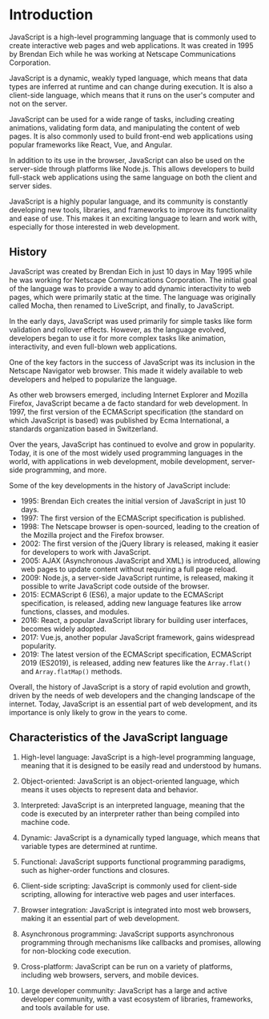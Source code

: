 # Introduction

JavaScript is a high-level programming language that is commonly used to create interactive web pages and web applications. It was created in 1995 by Brendan Eich while he was working at Netscape Communications Corporation.

JavaScript is a dynamic, weakly typed language, which means that data types are inferred at runtime and can change during execution. It is also a client-side language, which means that it runs on the user's computer and not on the server.

JavaScript can be used for a wide range of tasks, including creating animations, validating form data, and manipulating the content of web pages. It is also commonly used to build front-end web applications using popular frameworks like React, Vue, and Angular.

In addition to its use in the browser, JavaScript can also be used on the server-side through platforms like Node.js. This allows developers to build full-stack web applications using the same language on both the client and server sides.

JavaScript is a highly popular language, and its community is constantly developing new tools, libraries, and frameworks to improve its functionality and ease of use. This makes it an exciting language to learn and work with, especially for those interested in web development.

## History

JavaScript was created by Brendan Eich in just 10 days in May 1995 while he was working for Netscape Communications Corporation. The initial goal of the language was to provide a way to add dynamic interactivity to web pages, which were primarily static at the time. The language was originally called Mocha, then renamed to LiveScript, and finally, to JavaScript.

In the early days, JavaScript was used primarily for simple tasks like form validation and rollover effects. However, as the language evolved, developers began to use it for more complex tasks like animation, interactivity, and even full-blown web applications.

One of the key factors in the success of JavaScript was its inclusion in the Netscape Navigator web browser. This made it widely available to web developers and helped to popularize the language.

As other web browsers emerged, including Internet Explorer and Mozilla Firefox, JavaScript became a de facto standard for web development. In 1997, the first version of the ECMAScript specification (the standard on which JavaScript is based) was published by Ecma International, a standards organization based in Switzerland.

Over the years, JavaScript has continued to evolve and grow in popularity. Today, it is one of the most widely used programming languages in the world, with applications in web development, mobile development, server-side programming, and more.

Some of the key developments in the history of JavaScript include:

- 1995: Brendan Eich creates the initial version of JavaScript in just 10 days.
- 1997: The first version of the ECMAScript specification is published.
- 1998: The Netscape browser is open-sourced, leading to the creation of the Mozilla project and the Firefox browser.
- 2002: The first version of the jQuery library is released, making it easier for developers to work with JavaScript.
- 2005: AJAX (Asynchronous JavaScript and XML) is introduced, allowing web pages to update content without requiring a full page reload.
- 2009: Node.js, a server-side JavaScript runtime, is released, making it possible to write JavaScript code outside of the browser.
- 2015: ECMAScript 6 (ES6), a major update to the ECMAScript specification, is released, adding new language features like arrow functions, classes, and modules.
- 2016: React, a popular JavaScript library for building user interfaces, becomes widely adopted.
- 2017: Vue.js, another popular JavaScript framework, gains widespread popularity.
- 2019: The latest version of the ECMAScript specification, ECMAScript 2019 (ES2019), is released, adding new features like the `Array.flat()` and `Array.flatMap()` methods.

Overall, the history of JavaScript is a story of rapid evolution and growth, driven by the needs of web developers and the changing landscape of the internet. Today, JavaScript is an essential part of web development, and its importance is only likely to grow in the years to come.



## Characteristics of the JavaScript language

1. High-level language: JavaScript is a high-level programming language, meaning that it is designed to be easily read and understood by humans.

2. Object-oriented: JavaScript is an object-oriented language, which means it uses objects to represent data and behavior.

3. Interpreted: JavaScript is an interpreted language, meaning that the code is executed by an interpreter rather than being compiled into machine code.

4. Dynamic: JavaScript is a dynamically typed language, which means that variable types are determined at runtime.

5. Functional: JavaScript supports functional programming paradigms, such as higher-order functions and closures.

6. Client-side scripting: JavaScript is commonly used for client-side scripting, allowing for interactive web pages and user interfaces.

7. Browser integration: JavaScript is integrated into most web browsers, making it an essential part of web development.

8. Asynchronous programming: JavaScript supports asynchronous programming through mechanisms like callbacks and promises, allowing for non-blocking code execution.

9. Cross-platform: JavaScript can be run on a variety of platforms, including web browsers, servers, and mobile devices.

10. Large developer community: JavaScript has a large and active developer community, with a vast ecosystem of libraries, frameworks, and tools available for use.
